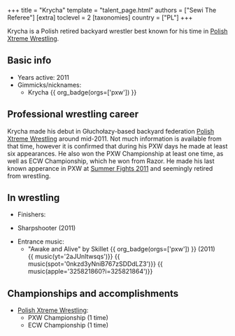+++
title = "Krycha"
template = "talent_page.html"
authors = ["Sewi The Referee"]
[extra]
toclevel = 2
[taxonomies]
country = ["PL"]
+++

Krycha is a Polish retired backyard wrestler best known for his time in [Polish Xtreme Wrestling](@/o/pxw.md).

## Basic info

* Years active: 2011
* Gimmicks/nicknames:
  - Krycha {{ org_badge(orgs=['pxw']) }}

## Professional wrestling career

Krycha made his debut in Głuchołazy-based backyard federation [Polish Xtreme Wrestling](@/o/pxw.md) around mid-2011. Not much information is available from that time, however it is confirmed that during his PXW days he made at least six appearances. He also won the PXW Championship at least one time, as well as ECW Championship, which he won from Razor. He made his last known apperance in PXW at [Summer Fights 2011](@/e/pxw/2011-08-20-pxw-summer-fights-2011.md) and seemingly retired from wrestling.

## In wrestling

* Finishers:
- Sharpshooter (2011)

* Entrance music:
  - "Awake and Alive" by Skillet
   {{ org_badge(orgs=['pxw']) }} (2011) <br>
   {{ music(yt='2aJUnltwsqs')}}
   {{ music(spot='0nkzd3yNniB767zSDDdLZ3')}}
   {{ music(apple='325821860?i=325821864')}}

## Championships and accomplishments 

* [Polish Xtreme Wrestling](@/o/pxw.md):
  - PXW Championship (1 time)
  - ECW Championship (1 time)
